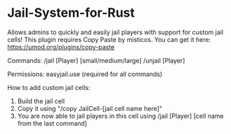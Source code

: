 # Jail-System-for-Rust
Allows admins to quickly and easily jail players with support for custom jail cells!
This plugin requires Copy Paste by misticos. You can get it here: https://umod.org/plugins/copy-paste

Commands:
/jail [Player] [small/medium/large]
/unjail [Player]

Permissions:
easyjail.use (required for all commands)

How to add custom jail cells:
1. Build the jail cell
2. Copy it using "/copy JailCell-[jail cell name here]"
3. You are now able to jail players in this cell using /jail [Player] [cell name from the last command]
